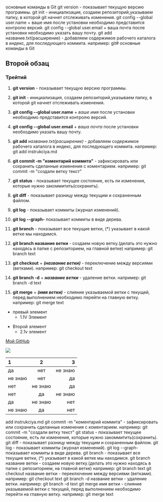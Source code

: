 основные команды в Git
git version - показывает текущую версию программы.
git init - инициализация, создаем репозиторий,указываем папку, в которой git начнет отслеживать изменения.
git config --global user.name + ваше имя после установки необходимо представится контролю версий.
git config --global user.email + ваша почта после установки необходимо указать вашу почту.
git add название.txt(расширение) - добавляем содержимое рабочего каталога в индекс, для последующего коммита. например: git# основные команды в Git 
## Второй обзац 
### Трейтий 

1. **git version** - показывает текущую версию программы.

2. __git init__ - инициализация, создаем репозиторий,указываем папку, в которой git начнет отслеживать изменения.

3. __git config --global user.name__ + *ваше имя* после установки необходимо представится контролю версий.

4. **git config --global user.email** + *ваша почта* после установки необходимо указать вашу почту.

5. **git add** *название.txt(расширение)* - добавляем содержимое рабочего каталога в индекс, для последующего коммита. например: git add instrukciya.md

6. **git commit -m "коментарий коммита"** - зафиксировать или сохранить сделанные изменения с коментарием. например: git commit -m "создали ветку текст"

7. **git status** - показывает текущее состояние, есть ли изменения, которые нужно закоммитить(сохранить).

8. **git diff** - показывает разницу между текущим и сохраненным файлом.

9. **git log** - показывает коммиты (журнал изменений).

10. **git log --graph-** показывает коммиты в виде дерева.

11. **git branch** - показывает все текущие ветки, (*) указывает в какой ветке мы находимся.

12. **git branch название ветки** - создаем новую ветку.(делать это нужно находясь в папке с репозиторием, на главной ветке) например: git branch text

13. **git checkout** + ***(название ветки)*** - переключение между версиями (ветками). например: git checkout text

14. **git branch -d** + ***название ветки*** - удаление ветки. например: git branch -d text

15. **git merge** + ***(имя ветки)*** - слияние указываемой ветки с текущей, перед выполнением необходимо перейти на главную ветку. например: git merge text

+ превый элемент
  + 1.1V Элемент
- Второй элемент
  - 2.1v элемент
   
[Мой GitHub](https://github.com/DanilKobets/test-2/tree/Work "Если интересно")

![](https://habrastorage.org/getpro/habr/upload_files/574/bb2/a87/574bb2a8719a01dad2f63e803f550a66.png)


1|2|3
:---|:---:|---:
да|нет|не знаю
не знаю|нет|да
нет|не знаю|да
нет|да|не знаю
да|не знаю|нет
не знаю|да|нет
 add instrukciya.md
git commit -m "коментарий коммита" - зафиксировать или сохранить сделанные изменения с коментарием. например: git commit -m "создали ветку текст"
git status - показывает текущее состояние, есть ли изменения, которые нужно закоммитить(сохранить).
git diff - показывает разницу между текущим и сохраненным файлом.
git log - показывает коммиты (журнал изменений).
git log --graph- показывает коммиты в виде дерева.
git branch - показывает все текущие ветки, (*) указывает в какой ветке мы находимся.
git branch название ветки - создаем новую ветку.(делать это нужно находясь в папке с репозиторием, на главной ветке) например: git branch text
git checkout название ветки - переключение между версиями (ветками). например: git checkout text
git branch -d название ветки - удаление ветки. например: git branch -d text
git merge имя ветки - слияние указываемой ветки с текущей, перед выполнением необходимо перейти на главную ветку. например: git merge text
